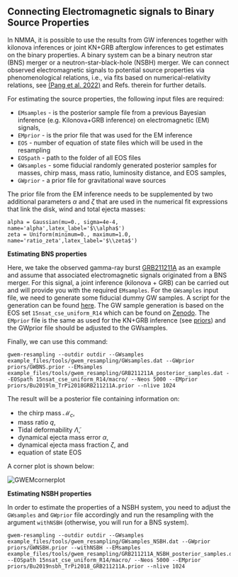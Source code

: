 ## Connecting Electromagnetic signals to Binary Source Properties

In NMMA, it is possible to use the results from GW inferences together with kilonova inferences or joint KN+GRB afterglow inferences to get estimates on the binary properties.
A binary system can be a binary neutron star (BNS) merger or a neutron-star-black-hole (NSBH) merger. We can connect observed electromagnetic signals to potential
source properties via phenomenological relations, i.e., via fits based on numerical-relativity relations, see [(Pang et al. 2022)](https://arxiv.org/pdf/2205.08513.pdf) and Refs. therein for further details.

For estimating the source properties, the following input files are required:

* `EMsamples` - is the posterior sample file from a previous Bayesian inference (e.g. Kilonova+GRB inference) on electromagnetic (EM) signals,
* `EMprior` - is the prior file that was used for the EM inference
* `EOS` - number of equation of state files which will be used in the resampling
* `EOSpath` - path to the folder of all EOS files
* `GWsamples` - some fiducial randomly generated posterior samples for masses, chirp mass, mass ratio, luminosity distance, and EOS samples,
* `GWprior` - a prior file for gravitational wave sources

The prior file from the EM inference needs to be supplemented by two additional parameters $\alpha$ and $\zeta$ that are used in the numerical fit expressions that link the disk, wind and total ejecta masses:

    alpha = Gaussian(mu=0., sigma=4e-4, name='alpha',latex_label='$\\alpha$')
    zeta = Uniform(minimum=0., maximum=1.0, name='ratio_zeta',latex_label='$\\zeta$')

**Estimating BNS properties**

Here, we take the observed gamma-ray burst [GRB211211A](https://arxiv.org/abs/2204.10864) as an example and assume that associated electromagnetic signals
originated from a BNS merger. For this signal, a joint inference (kilonova + GRB) can be carried out and will provide you with the required `EMsamples`.
For the `GWsamples` input file, we need to generate some fiducial dummy GW samples. A script for the generation can be found [here](https://github.com/nuclear-multimessenger-astronomy/nmma/blob/main/example_files/tools/gwem_resampling/gwsamples_generation.py).
The GW sample generation is based on the EOS set `15nsat_cse_uniform_R14` which can be found on [Zenodo](https://zenodo.org/record/6106130#.Y1pdM9JBxhG).
The `EMprior` file is the same as used for the KN+GRB inference (see [priors](https://github.com/nuclear-multimessenger-astronomy/nmma/tree/main/priors)) and the GWprior file should be adjusted to the GWsamples.

Finally, we can use this command:

    gwem-resampling --outdir outdir --GWsamples example_files/tools/gwem_resampling/GWsamples.dat --GWprior priors/GWBNS.prior --EMsamples example_files/tools/gwem_resampling/GRB211211A_posterior_samples.dat --EOSpath 15nsat_cse_uniform_R14/macro/ --Neos 5000 --EMprior priors/Bu2019lm_TrPi2018GRB211211A.prior --nlive 1024

The result will be a posterior file containing information on:

* the chirp mass $\mathcal{M}_c$,
* mass ratio $q$,
* Tidal deformability $\tilde{\Lambda}$,
* dynamical ejecta mass error $α$,
* dynamical ejecta mass fraction $ζ$, and
* equation of state EOS

A corner plot is shown below:

![GWEMcornerplot](images/corner_samples.png)


**Estimating NSBH properties**

In order to estimate the properties of a NSBH system, you need to adjust the `GWsamples` and `GWprior` file accordingly and run the resampling
with the argument `withNSBH` (otherwise, you will run for a BNS system).

    gwem-resampling --outdir outdir --GWsamples example_files/tools/gwem_resampling/GWsamples_NSBH.dat --GWprior priors/GWNSBH.prior --withNSBH --EMsamples example_files/tools/gwem_resampling/GRB211211A_NSBH_posterior_samples.dat --EOSpath 15nsat_cse_uniform_R14/macro/ --Neos 5000 --EMprior priors/Bu2019nsbh_TrPi2018_GRB211211A.prior --nlive 1024
